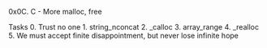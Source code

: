 0x0C. C - More malloc, free

   Tasks
	0. Trust no one
	1. string_nconcat
	2. _calloc
	3. array_range
	4. _realloc
	5. We must accept finite disappointment, but never lose infinite hope

